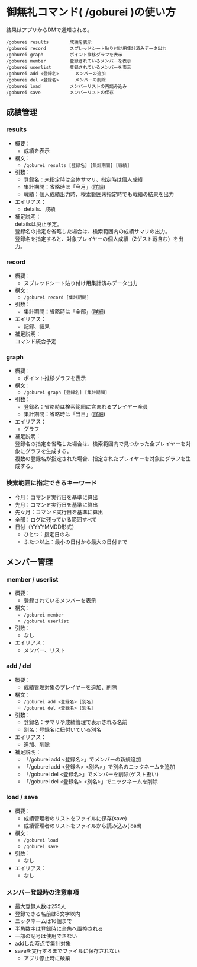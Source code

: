 # 御無礼コマンド( /goburei )の使い方

結果はアプリからDMで通知される。

```
/goburei results		成績を表示
/goburei record			スプレッドシート貼り付け用集計済みデータ出力
/goburei graph			ポイント推移グラフを表示
/goburei member			登録されているメンバーを表示
/goburei userlist		登録されているメンバーを表示
/goburei add <登録名>		メンバーの追加
/goburei del <登録名>		メンバーの削除
/goburei load			メンバーリストの再読み込み
/goburei save			メンバーリストの保存
```
## 成績管理
### results
- 概要：
  - 成績を表示
- 構文：
  - `/goburei results [登録名] [集計期間] [戦績]`
- 引数：
  - 登録名：未指定時は全体サマリ、指定時は個人成績
  - 集計期間：省略時は「今月」([詳細](argument_keyword.md))
  - 戦績：個人成績出力時、検索範囲未指定時でも戦績の結果を出力
- エイリアス：
  - details、成績
- 補足説明：  
detailsは廃止予定。  
登録名の指定を省略した場合は、検索範囲内の成績サマリの出力。  
登録名を指定すると、対象プレイヤーの個人成績（2ゲスト戦含む）を出力。
### record
- 概要：
  - スプレッドシート貼り付け用集計済みデータ出力
- 構文：
  - `/goburei record [集計期間]`
- 引数：
  - 集計期間：省略時は「全部」([詳細](argument_keyword.md))
- エイリアス：
  - 記録、結果
- 補足説明：  
コマンド統合予定
### graph
- 概要：
  - ポイント推移グラフを表示
- 構文：
  - `/goburei graph [登録名] [集計期間]`
- 引数：
  - 登録名：省略時は検索範囲に含まれるプレイヤー全員
  - 集計期間：省略時は「当日」([詳細](argument_keyword.md))
- エイリアス：
  - グラフ
- 補足説明：  
登録名の指定を省略した場合は、検索範囲内で見つかった全プレイヤーを対象にグラフを生成する。  
複数の登録名が指定された場合、指定されたプレイヤーを対象にグラフを生成する。

### 検索範囲に指定できるキーワード
- 今月：コマンド実行日を基準に算出
- 先月：コマンド実行日を基準に算出
- 先々月：コマンド実行日を基準に算出
- 全部：ログに残っている範囲すべて
- 日付（YYYYMMDD形式）
  - ひとつ：指定日のみ
  - ふたつ以上：最小の日付から最大の日付まで
## メンバー管理
### member / userlist
- 概要：
  - 登録されているメンバーを表示
- 構文：
  - `/goburei member`
  - `/goburei userlist`
- 引数：
  - なし
- エイリアス：
  - メンバー、リスト
### add / del
- 概要：
  - 成績管理対象のプレイヤーを追加、削除
- 構文：
  - `/goburei add <登録名> [別名]`
  - `/goburei del <登録名> [別名]`
- 引数：
  - 登録名：サマリや成績管理で表示される名前
  - 別名：登録名に紐付いている別名
- エイリアス：
  - 追加、削除
- 補足説明：
    - 「/goburei add <登録名>」でメンバーの新規追加
    - 「/goburei add <登録名> <別名>」で別名のニックネームを追加
    - 「/goburei del <登録名>」でメンバーを削除(ゲスト扱い)
    - 「/goburei del <登録名> <別名>」でニックネームを削除
### load / save
- 概要：
  - 成績管理者のリストをファイルに保存(save)
  - 成績管理者のリストをファイルから読み込み(load)
- 構文：
  - `/goburei load`
  - `/goburei save`
- 引数：
  - なし
- エイリアス：
  - なし
### メンバー登録時の注意事項
- 最大登録人数は255人
- 登録できる名前は8文字以内
- ニックネームは16個まで
- 半角数字は登録時に全角へ置換される
- 一部の記号は使用できない
- addした時点で集計対象
- saveを実行するまでファイルに保存されない
  - アプリ停止時に破棄
